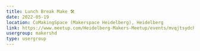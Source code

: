 ```yaml
---
title: Lunch Break Make 🛠️
date: 2022-05-19
location: CoMakingSpace (Makerspace Heidelberg), Heidelberg
link: https://www.meetup.com/Heidelberg-Makers-Meetup/events/mvqjtsydchbzb/
usergroup: makershd
type: usergroup
---
```

